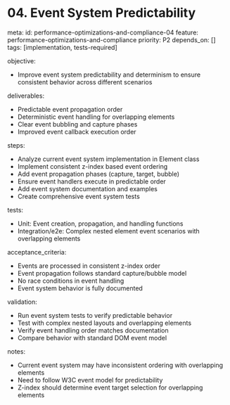 # 04. Event System Predictability

meta:
  id: performance-optimizations-and-compliance-04
  feature: performance-optimizations-and-compliance
  priority: P2
  depends_on: []
  tags: [implementation, tests-required]

objective:
- Improve event system predictability and determinism to ensure consistent behavior across different scenarios

deliverables:
- Predictable event propagation order
- Deterministic event handling for overlapping elements
- Clear event bubbling and capture phases
- Improved event callback execution order

steps:
- Analyze current event system implementation in Element class
- Implement consistent z-index based event ordering
- Add event propagation phases (capture, target, bubble)
- Ensure event handlers execute in predictable order
- Add event system documentation and examples
- Create comprehensive event system tests

tests:
- Unit: Event creation, propagation, and handling functions
- Integration/e2e: Complex nested element event scenarios with overlapping elements

acceptance_criteria:
- Events are processed in consistent z-index order
- Event propagation follows standard capture/bubble model
- No race conditions in event handling
- Event system behavior is fully documented

validation:
- Run event system tests to verify predictable behavior
- Test with complex nested layouts and overlapping elements
- Verify event handling order matches documentation
- Compare behavior with standard DOM event model

notes:
- Current event system may have inconsistent ordering with overlapping elements
- Need to follow W3C event model for predictability
- Z-index should determine event target selection for overlapping elements

